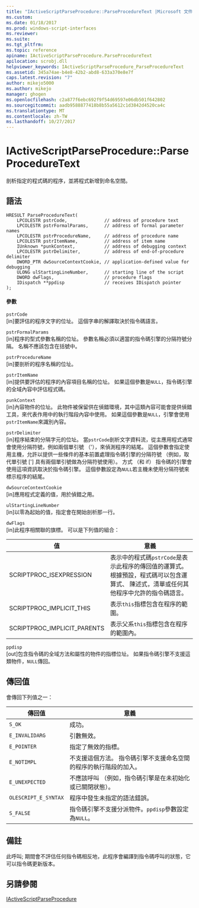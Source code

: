 ```yaml
---
title: "IActiveScriptParseProcedure::ParseProcedureText |Microsoft 文件"
ms.custom: 
ms.date: 01/18/2017
ms.prod: windows-script-interfaces
ms.reviewer: 
ms.suite: 
ms.tgt_pltfrm: 
ms.topic: reference
apiname: IActiveScriptParseProcedure.ParseProcedureText
apilocation: scrobj.dll
helpviewer_keywords: IActiveScriptParseProcedure_ParseProcedureText
ms.assetid: 345a74ae-b4e8-42b2-abd8-633a370e8e7f
caps.latest.revision: "7"
author: mikejo5000
ms.author: mikejo
manager: ghogen
ms.openlocfilehash: c2a877f6ebc692f9f54d69597e06db501f642802
ms.sourcegitcommit: aadb9588877418b8b55a5612c1d3842d4520ca4c
ms.translationtype: MT
ms.contentlocale: zh-TW
ms.lasthandoff: 10/27/2017
---
```

# <a name="iactivescriptparseprocedureparseproceduretext"></a>IActiveScriptParseProcedure::ParseProcedureText
剖析指定的程式碼的程序，並將程式新增到命名空間。  
  
## <a name="syntax"></a>語法  
  
```  
HRESULT ParseProcedureText(  
    LPCOLESTR pstrCode,              // address of procedure text  
    LPCOLESTR pstrFormalParams,      // address of formal parameter names  
    LPCOLESTR pstrProcedureName,     // address of procedure name  
    LPCOLESTR pstrItemName,          // address of item name  
    IUnknown *punkContext,           // address of debugging context  
    LPCOLESTR pstrDelimiter,         // address of end-of-procedure delimiter  
    DWORD_PTR dwSourceContextCookie, // application-defined value for debugging  
    ULONG ulStartingLineNumber,      // starting line of the script  
    DWORD dwFlags,                   // procedure flags  
    IDispatch **ppdisp               // receives IDispatch pointer  
);  
```  
  
#### <a name="parameters"></a>參數  
 `pstrCode`  
 [in]要評估的程序文字的位址。 這個字串的解譯取決於指令碼語言。  
  
 `pstrFormalParams`  
 [in]程序的型式參數名稱的位址。 參數名稱必須以適當的指令碼引擎的分隔符號分隔。 名稱不應該包含在括號中。  
  
 `pstrProcedureName`  
 [in]要剖析的程序名稱的位址。  
  
 `pstrItemName`  
 [in]提供要評估的程序的內容項目名稱的位址。 如果這個參數是`NULL`，指令碼引擎的全域內容中評估程式碼。  
  
 `punkContext`  
 [in]內容物件的位址。 此物件被保留供在偵錯環境，其中這類內容可能會提供偵錯工具，來代表作用中的執行階段內容中使用。 如果這個參數是`NULL`，引擎會使用`pstrItemName`來識別內容。  
  
 `pstrDelimiter`  
 [in]程序結束的分隔字元的位址。 當`pstrCode`剖析文字資料流，從主應用程式通常會使用分隔符號，例如兩個單引號 （'），來偵測程序的結尾。 這個參數會指定使用主機，允許以提供一些條件的基本前置處理指令碼引擎的分隔符號 （例如，取代單引號 ['] 具有兩個單引號做為分隔符號使用）。 方式 （和 if） 指令碼的引擎會使用這項資訊取決於指令碼引擎。 這個參數設定為`NULL`若主機未使用分隔符號來標示程序的結尾。  
  
 `dwSourceContextCookie`  
 [in]應用程式定義的值，用於偵錯之用。  
  
 `ulStartingLineNumber`  
 [in]以零為起始的值，指定會在開始剖析那一行。  
  
 `dwFlags`  
 [in]此程序相關聯的旗標。 可以是下列值的組合：  
  
|值|意義|  
|-----------|-------------|  
|SCRIPTPROC_ISEXPRESSION|表示中的程式碼`pstrCode`是表示此程序的傳回值的運算式。 根據預設，程式碼可以包含運算式、 陳述式，清單或任何其他程序中允許的指令碼語言。|  
|SCRIPTPROC_IMPLICIT_THIS|表示`this`指標包含在程序的範圍。|  
|SCRIPTPROC_IMPLICIT_PARENTS|表示父系`this`指標包含在程序的範圍內。|  
  
 `ppdisp`  
 [out]包含指令碼的全域方法和屬性的物件的指標位址。 如果指令碼引擎不支援這類物件，`NULL`傳回。  
  
## <a name="return-value"></a>傳回值  
 會傳回下列值之一：  
  
|傳回值|意義|  
|------------------|-------------|  
|`S_OK`|成功。|  
|`E_INVALIDARG`|引數無效。|  
|`E_POINTER`|指定了無效的指標。|  
|`E_NOTIMPL`|不支援這個方法。 指令碼引擎不支援命名空間的程序的執行階段的加入。|  
|`E_UNEXPECTED`|不應該呼叫 （例如，指令碼引擎是在未初始化或已關閉狀態）。|  
|`OLESCRIPT_E_SYNTAX`|程序中發生未指定的語法錯誤。|  
|`S_FALSE`|指令碼引擎不支援分派物件。`ppdisp`參數設定為`NULL`。|  
  
## <a name="remarks"></a>備註  
 此呼叫; 期間會不評估任何指令碼相反地，此程序會編譯到指令碼呼叫的狀態，它可以指令碼更新版本。  
  
## <a name="see-also"></a>另請參閱  
 [IActiveScriptParseProcedure](../../winscript/reference/iactivescriptparseprocedure.md)